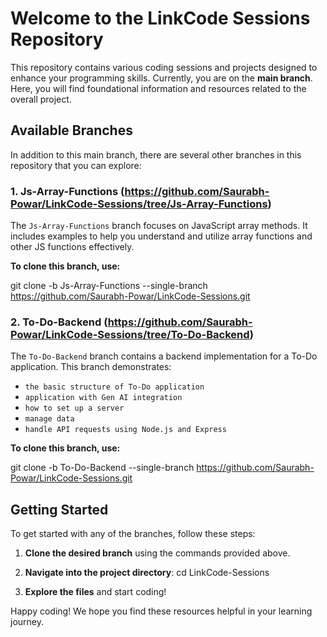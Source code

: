# Welcome to the LinkCode Sessions Repository

This repository contains various coding sessions and projects designed to enhance your programming skills. Currently, you are on the **main branch**. Here, you will find foundational information and resources related to the overall project.

## Available Branches

In addition to this main branch, there are several other branches in this repository that you can explore:

### 1. Js-Array-Functions (https://github.com/Saurabh-Powar/LinkCode-Sessions/tree/Js-Array-Functions)
The `Js-Array-Functions` branch focuses on JavaScript array methods. 
It includes examples to help you understand and utilize array functions and other JS functions effectively.

**To clone this branch, use:**

git clone -b Js-Array-Functions --single-branch https://github.com/Saurabh-Powar/LinkCode-Sessions.git


### 2. To-Do-Backend (https://github.com/Saurabh-Powar/LinkCode-Sessions/tree/To-Do-Backend)
The `To-Do-Backend` branch contains a backend implementation for a To-Do application.
This branch demonstrates:
- `the basic structure of To-Do application`
- `application with Gen AI integration`
- `how to set up a server`
- `manage data`
- `handle API requests using Node.js and Express`


**To clone this branch, use:**

git clone -b To-Do-Backend --single-branch https://github.com/Saurabh-Powar/LinkCode-Sessions.git


## Getting Started

To get started with any of the branches, follow these steps:

1. **Clone the desired branch** using the commands provided above.
2. **Navigate into the project directory**:
cd LinkCode-Sessions


3. **Explore the files** and start coding!

Happy coding! We hope you find these resources helpful in your learning journey.
